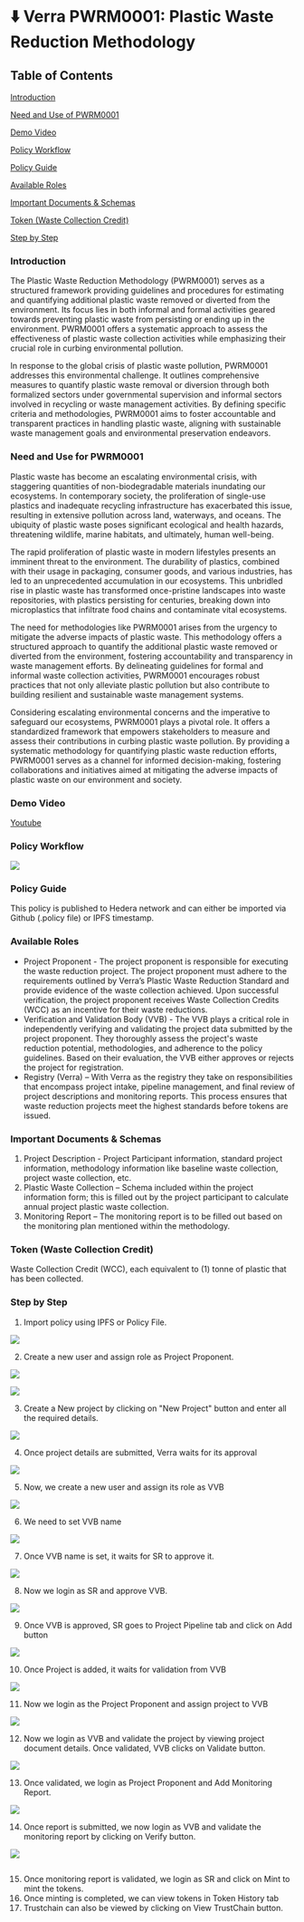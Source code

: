 # ⬇️ Verra PWRM0001: Plastic Waste Reduction Methodology

## Table of Contents

[Introduction](verra-pwrm0001-plastic-waste-reduction-methodology.md#toc1946396156)

[Need and Use of PWRM0001](verra-pwrm0001-plastic-waste-reduction-methodology.md#need-and-use-for-pwrm0001)

[Demo Video](verra-pwrm0001-plastic-waste-reduction-methodology.md#toc192784261)

[Policy Workflow](verra-pwrm0001-plastic-waste-reduction-methodology.md#\_toc895640644)

[Policy Guide](verra-pwrm0001-plastic-waste-reduction-methodology.md#toc1368814671)

[Available Roles](verra-pwrm0001-plastic-waste-reduction-methodology.md#toc689999990)

[Important Documents & Schemas](verra-pwrm0001-plastic-waste-reduction-methodology.md#toc1741613673)

[Token (Waste Collection Credit)](verra-pwrm0001-plastic-waste-reduction-methodology.md#toc793059434)

[Step by Step](verra-pwrm0001-plastic-waste-reduction-methodology.md#toc2139421507)

### Introduction <a href="#toc1946396156" id="toc1946396156"></a>

The Plastic Waste Reduction Methodology (PWRM0001) serves as a structured framework providing guidelines and procedures for estimating and quantifying additional plastic waste removed or diverted from the environment. Its focus lies in both informal and formal activities geared towards preventing plastic waste from persisting or ending up in the environment. PWRM0001 offers a systematic approach to assess the effectiveness of plastic waste collection activities while emphasizing their crucial role in curbing environmental pollution.

In response to the global crisis of plastic waste pollution, PWRM0001 addresses this environmental challenge. It outlines comprehensive measures to quantify plastic waste removal or diversion through both formalized sectors under governmental supervision and informal sectors involved in recycling or waste management activities. By defining specific criteria and methodologies, PWRM0001 aims to foster accountable and transparent practices in handling plastic waste, aligning with sustainable waste management goals and environmental preservation endeavors.

### Need and Use for PWRM0001

Plastic waste has become an escalating environmental crisis, with staggering quantities of non-biodegradable materials inundating our ecosystems. In contemporary society, the proliferation of single-use plastics and inadequate recycling infrastructure has exacerbated this issue, resulting in extensive pollution across land, waterways, and oceans. The ubiquity of plastic waste poses significant ecological and health hazards, threatening wildlife, marine habitats, and ultimately, human well-being.

The rapid proliferation of plastic waste in modern lifestyles presents an imminent threat to the environment. The durability of plastics, combined with their usage in packaging, consumer goods, and various industries, has led to an unprecedented accumulation in our ecosystems. This unbridled rise in plastic waste has transformed once-pristine landscapes into waste repositories, with plastics persisting for centuries, breaking down into microplastics that infiltrate food chains and contaminate vital ecosystems.

The need for methodologies like PWRM0001 arises from the urgency to mitigate the adverse impacts of plastic waste. This methodology offers a structured approach to quantify the additional plastic waste removed or diverted from the environment, fostering accountability and transparency in waste management efforts. By delineating guidelines for formal and informal waste collection activities, PWRM0001 encourages robust practices that not only alleviate plastic pollution but also contribute to building resilient and sustainable waste management systems.

Considering escalating environmental concerns and the imperative to safeguard our ecosystems, PWRM0001 plays a pivotal role. It offers a standardized framework that empowers stakeholders to measure and assess their contributions in curbing plastic waste pollution. By providing a systematic methodology for quantifying plastic waste reduction efforts, PWRM0001 serves as a channel for informed decision-making, fostering collaborations and initiatives aimed at mitigating the adverse impacts of plastic waste on our environment and society.

### Demo Video <a href="#toc192784261" id="toc192784261"></a>

[Youtube](https://youtu.be/Xu0lGnJTT3s?si=hKQLuV-5nuL-lLQY)

### Policy Workflow <a href="#toc895640644" id="toc895640644"></a>

![](<../../../.gitbook/assets/1 (10).png>)

### Policy Guide <a href="#toc1368814671" id="toc1368814671"></a>

This policy is published to Hedera network and can either be imported via Github (.policy file) or IPFS timestamp.

### Available Roles <a href="#toc689999990" id="toc689999990"></a>

* Project Proponent - The project proponent is responsible for executing the waste reduction project. The project proponent must adhere to the requirements outlined by Verra’s Plastic Waste Reduction Standard and provide evidence of the waste collection achieved. Upon successful verification, the project proponent receives Waste Collection Credits (WCC) as an incentive for their waste reductions.
* Verification and Validation Body (VVB) - The VVB plays a critical role in independently verifying and validating the project data submitted by the project proponent. They thoroughly assess the project's waste reduction potential, methodologies, and adherence to the policy guidelines. Based on their evaluation, the VVB either approves or rejects the project for registration.
* Registry (Verra) – With Verra as the registry they take on responsibilities that encompass project intake, pipeline management, and final review of project descriptions and monitoring reports. This process ensures that waste reduction projects meet the highest standards before tokens are issued.

### Important Documents & Schemas <a href="#toc1741613673" id="toc1741613673"></a>

1. Project Description - Project Participant information, standard project information, methodology information like baseline waste collection, project waste collection, etc.
2. Plastic Waste Collection – Schema included within the project information form; this is filled out by the project participant to calculate annual project plastic waste collection.
3. Monitoring Report – The monitoring report is to be filled out based on the monitoring plan mentioned within the methodology.

### Token (Waste Collection Credit) <a href="#toc793059434" id="toc793059434"></a>

Waste Collection Credit (WCC), each equivalent to (1) tonne of plastic that has been collected.

### Step by Step <a href="#toc2139421507" id="toc2139421507"></a>

1. Import policy using IPFS or Policy File.

![](<../../../.gitbook/assets/2 (13).png>)

2. Create a new user and assign role as Project Proponent.

![](<../../../.gitbook/assets/3 (9).png>)

![](<../../../.gitbook/assets/4 (8).png>)

3. Create a New project by clicking on "New Project" button and enter all the required details.

![](<../../../.gitbook/assets/5 (11).png>)

4. Once project details are submitted, Verra waits for its approval

![](<../../../.gitbook/assets/6 (10).png>)

5. Now, we create a new user and assign its role as VVB

![](<../../../.gitbook/assets/7 (10).png>)

6. We need to set VVB name

![](<../../../.gitbook/assets/8 (11).png>)

7. Once VVB name is set, it waits for SR to approve it.

![](<../../../.gitbook/assets/9 (9).png>)

8. Now we login as SR and approve VVB.

![](<../../../.gitbook/assets/10 (9).png>)

9. Once VVB is approved, SR goes to Project Pipeline tab and click on Add button

![](<../../../.gitbook/assets/11 (8).png>)

10. Once Project is added, it waits for validation from VVB

![](<../../../.gitbook/assets/12 (8).png>)

11. Now we login as the Project Proponent and assign project to VVB

![](<../../../.gitbook/assets/13 (9).png>)

12. Now we login as VVB and validate the project by viewing project document details. Once validated, VVB clicks on Validate button.

![](<../../../.gitbook/assets/14 (7).png>)

13. Once validated, we login as Project Proponent and Add Monitoring Report.

![](<../../../.gitbook/assets/15 (8).png>)

14. Once report is submitted, we now login as VVB and validate the monitoring report by clicking on Verify button.

![](<../../../.gitbook/assets/16 (7).png>)

<figure><img src="../../../.gitbook/assets/image (400).png" alt=""><figcaption></figcaption></figure>

15. Once monitoring report is validated, we login as SR and click on Mint to mint the tokens.
16. Once minting is completed, we can view tokens in Token History tab
17. Trustchain can also be viewed by clicking on View TrustChain button.
